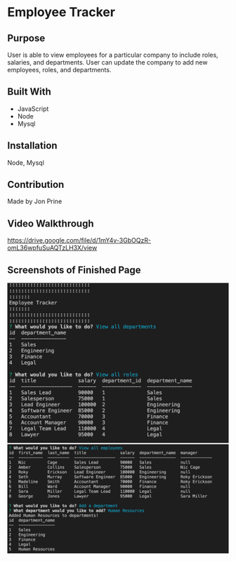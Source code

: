# Employee Tracker

## Purpose
User is able to view employees for a particular company to include roles, salaries, and departments.  User can update the company to add new employees, roles, and departments.

## Built With
* JavaScript
* Node
* Mysql

## Installation
Node, Mysql

## Contribution
Made by Jon Prine

## Video Walkthrough
https://drive.google.com/file/d/1mY4v-3GbOQzR-omL36wpfuSuAQTzLH3X/view

## Screenshots of Finished Page
![Employee](screenshot1.png)
![Employee](screenshot2.png)
